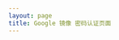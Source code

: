 ```yaml
---
layout: page
title: Google 镜像 密码认证页面
---
```

<script type="text/javascript">   
	function password() {   
		var testV = 1;   
		var pass1 = prompt('为了避免滥用或用于非法用途，请输入密码：','');   
		while (testV < 3) {   
			if (!pass1)    
			history.go(-1);   
			if (pass1 == "1607-2209") {//设置密码
				alert('密码正确，关闭此弹窗以跳转。');   
				window.location.href="https://google.pzwboy.eu.org/";//添加你要跳转的页面
				break;   
			}    
	testV+=1;   
	var pass1 =    
	prompt('密码错误，请重新输入：','');   
	}   
	if (pass1!="password" & testV ==3)    
	history.go(-1);   
	return " ";   
	}    
document.write(password());   
</script>
 